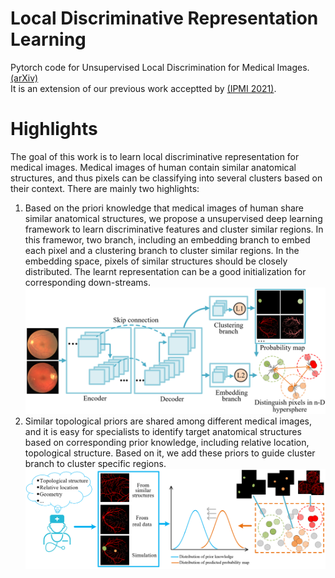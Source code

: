 # Local Discriminative Representation Learning
Pytorch code for Unsupervised Local Discrimination for Medical Images. [(arXiv)](https://arxiv.org/abs/2108.09440)  
It is an extension of our previous work acceptted by [(IPMI 2021)](https://link.springer.com/chapter/10.1007/978-3-030-78191-0_29).
# Highlights
The goal of this work is to learn local discriminative representation for medical images. Medical images of human contain similar anatomical structures, and thus pixels can be classifying into several clusters based on their context. There are mainly two highlights:
1. Based on the priori knowledge that medical images of human share similar anatomical structures, we propose a unsupervised deep learning framework to learn discriminative features and cluster similar regions. In this framewor, two branch, including an embedding branch to embed each pixel and a clustering branch to cluster similar regions. In the embedding space, pixels of similar structures should be closely distributed. The learnt representation can be a good initialization for corresponding down-streams.
![](https://github.com/HuaiChen-1994/LDLearning/blob/main/figures/learning_region_discrimination.png)
2. Similar topological priors are shared among different medical images, and it is easy for specialists to identify target anatomical structures based on corresponding prior knowledge, including relative location, topological structure. Based on it, we add these priors to guide cluster branch to cluster specific regions.
![](https://github.com/HuaiChen-1994/LDLearning/blob/main/figures/prior_knowledge.png) 
